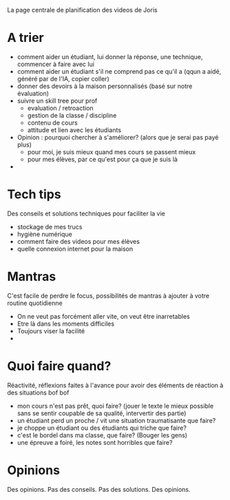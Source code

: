 La page centrale de planification des videos de Joris


# A trier
- comment aider un étudiant, lui donner la réponse, une technique, commencer à faire avec lui
- comment aider un étudiant s'il ne comprend pas ce qu'il a (qqun a aidé, généré par de l'IA, copier coller)
- donner des devoirs à la maison personnalisés (basé sur notre évaluation)
- suivre un skill tree pour prof
  - evaluation / retroaction
  - gestion de la classe / discipline
  - contenu de cours
  - attitude et lien avec les étudiants
- Opinion : pourquoi chercher à s'améliorer? (alors que je serai pas payé plus)
  - pour moi, je suis mieux quand mes cours se passent mieux
  - pour mes élèves, par ce qu'est pour ça que je suis là
- 

# Tech tips
Des conseils et solutions techniques pour faciliter la vie 

- stockage de mes trucs
- hygiène numérique
- comment faire des videos pour mes élèves
- quelle connexion internet pour la maison

# Mantras
C'est facile de perdre le focus, possibilités de mantras à ajouter à votre routine quotidienne


- On ne veut pas forcément aller vite, on veut être inarretables
- Etre là dans les moments difficiles
- Toujours viser la facilité
- 

# Quoi faire quand?
Réactivité, réflexions faites à l'avance pour avoir des éléments de réaction à des situations bof bof
- mon cours n'est pas prêt, quoi faire?  (jouer le texte le mieux possible sans se sentir coupable de sa qualité, intervertir des partie)
- un étudiant perd un proche / vit une situation traumatisante que faire?
- je choppe un étudiant ou des étudiants qui triche que faire?
- c'est le bordel dans ma classe, que faire? (Bouger les gens)
- une épreuve a foiré, les notes sont horribles que faire?

# Opinions

Des opinions. Pas des conseils. Pas des solutions. Des opinions.
